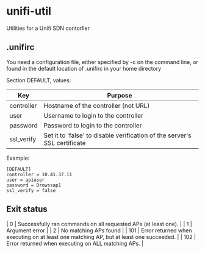 # unifi-util
Utilities for a Unifi SDN contorller

## .unifirc

You need a configuration file, either specified by -c on the command line, or found
in the default location of .unifirc in your home directory

Section DEFAULT, values:

| Key | Purpose |
| --- | ------- |
| controller | Hostname of the controller (not URL) |
| user       | Username to login to the controller  |
| password   | Password to login to the controller  |
| ssl_verify | Set it to 'false' to disable verification of the server's SSL certificate |

Example:
```
[DEFAULT]
controller = 10.41.37.11
user = apiuser
password = Drowssap1
ssl_verify = false
```

## Exit status

| 0 | Successfully ran commands on all requested APs (at least one). |
| 1 | Argument error |
| 2 | No matching APs found |
| 101 | Error returned when executing on at least one matching AP, but at least one succeeded. |
| 102 | Error returned when executing on ALL matching APs. |
